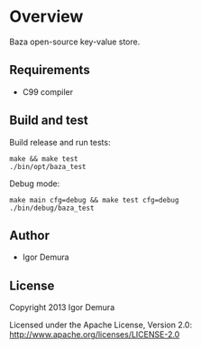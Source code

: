 # Overview

Baza open-source key-value store.

## Requirements

- C99 compiler

## Build and test

Build release and run tests:

    make && make test
    ./bin/opt/baza_test

Debug mode:

    make main cfg=debug && make test cfg=debug
    ./bin/debug/baza_test

## Author

- Igor Demura

## License

Copyright 2013 Igor Demura

Licensed under the Apache License, Version 2.0:
http://www.apache.org/licenses/LICENSE-2.0
